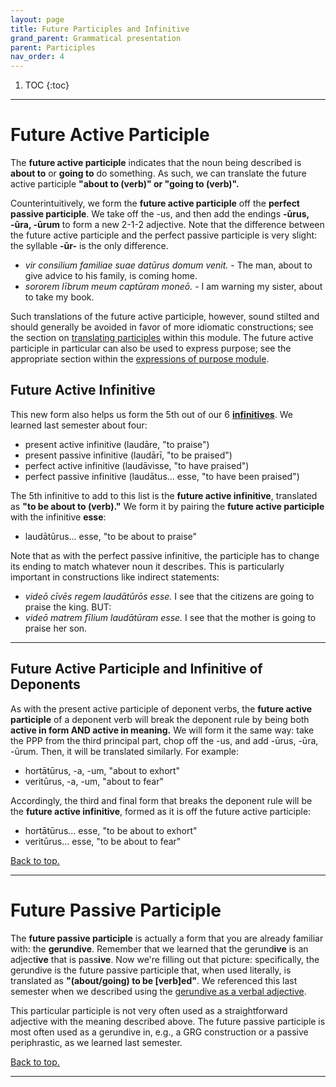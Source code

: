 ```yaml
---
layout: page
title: Future Participles and Infinitive
grand_parent: Grammatical presentation
parent: Participles
nav_order: 4
---
```


1. TOC
{:toc}

***

# Future Active Participle

The **future active participle** indicates that the noun being described is **about to** or **going to** do something. As such, we can translate the future active participle **"about to (verb)" or "going to (verb)".**

Counterintuitively, we form the **future active participle** off the **perfect passive participle**. We take off the -us, and then add the endings **-ūrus, -ūra, -ūrum** to form a new 2-1-2 adjective. Note that the difference between the future active participle and the perfect passive participle is very slight: the syllable **-ūr-** is the only difference.

- *vir consilium familiae suae datūrus domum venit.* - The man, about to give advice to his family, is coming home.
- *sororem lībrum meum captūram moneō.* - I am warning my sister, about to take my book.

Such translations of the future active participle, however, sound stilted and should generally be avoided in favor of more idiomatic constructions; see the section on [translating participles](../tense-and-translation/#relative-tense-and-translating-participles/) within this module. The future active participle in particular can also be used to express purpose; see the appropriate section within the [expressions of purpose module](../../12-purpose).

## Future Active Infinitive

This new form also helps us form the 5th out of our 6 [**infinitives**](../../04-verbal-nouns-and-adjectives/infinitives/). We learned last semester about four:
- present active infinitive (laudāre, "to praise")
- present passive infinitive (laudārī, "to be praised")
- perfect active infinitive (laudāvisse, "to have praised")
- perfect passive infinitive (laudātus... esse, "to have been praised")

The 5th infinitive to add to this list is the **future active infinitive**, translated as **"to be about to (verb)."** We form it by pairing the **future active participle** with the infinitive **esse**:
- laudātūrus... esse, "to be about to praise"

Note that as with the perfect passive infinitive, the participle has to change its ending to match whatever noun it describes. This is particularly important in constructions like indirect statements:
- *videō cīvēs regem laudātūrōs esse.* I see that the citizens are going to praise the king. BUT:
- *videō matrem fīlium laudātūram esse.* I see that the mother is going to praise her son.

***

## Future Active Participle and Infinitive of Deponents

As with the present active participle of deponent verbs, the **future active participle** of a deponent verb will break the deponent rule by being both **active in form AND active in meaning.** We will form it the same way: take the PPP from the third principal part, chop off the -us, and add -ūrus, -ūra, -ūrum. Then, it will be translated similarly. For example:

- hortātūrus, -a, -um, "about to exhort"
- veritūrus, -a, -um, "about to fear"

Accordingly, the third and final form that breaks the deponent rule will be the **future active infinitive**, formed as it is off the future active participle:

- hortātūrus... esse, "to be about to exhort"
- veritūrus... esse, "to be about to fear"

[Back to top.](#top)

***

# Future Passive Participle

The **future passive participle** is actually a form that you are already familiar with: the **gerundive**. Remember that we learned that the gerund**ive** is an adject**ive** that is pass**ive**. Now we're filling out that picture: specifically, the gerundive is the future passive participle that, when used literally, is translated as **"(about/going) to be [verb]ed"**. We referenced this last semester when we described using the [gerundive as a verbal adjective](../../04-verbal-nouns-and-adjectives/gerunds-and-gerundives/#gerundive-as-verbal-adjective).

This particular participle is not very often used as a straightforward adjective with the meaning described above. The future passive participle is most often used as a gerundive in, e.g., a GRG construction or a passive periphrastic, as we learned last semester.

[Back to top.](#top)

***
